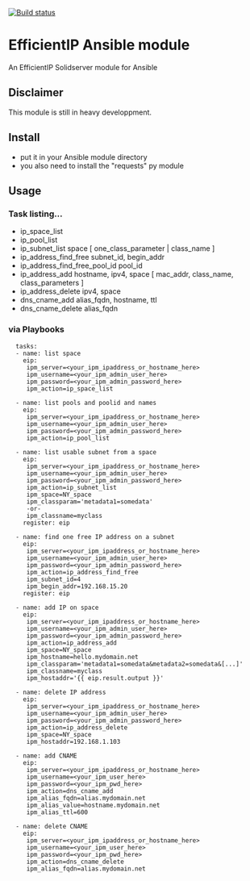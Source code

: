 [![Build status](https://travis-ci.org/acoston/Ansible-EfficientIP.svg)](https://travis-ci.org/acoston/Ansible-EfficientIP)

# EfficientIP Ansible module
An EfficientIP Solidserver module for Ansible

## Disclaimer

This module is still in heavy developpment.

## Install

- put it in your Ansible module directory 
- you also need to install the "requests" py module

## Usage
### Task listing...
- ip_space_list
- ip_pool_list
- ip_subnet_list space [ one_class_parameter | class_name ]  
- ip_address_find_free subnet_id, begin_addr
- ip_address_find_free_pool_id pool_id
- ip_address_add hostname, ipv4, space [ mac_addr, class_name, class_parameters ]
- ip_address_delete ipv4, space
- dns_cname_add alias_fqdn, hostname, ttl
- dns_cname_delete alias_fqdn


### via Playbooks 
```
  tasks:
  - name: list space
    eip:
     ipm_server=<your_ipm_ipaddress_or_hostname_here>
     ipm_username=<your_ipm_admin_user_here>
     ipm_password=<your_ipm_admin_password_here>
     ipm_action=ip_space_list
     
  - name: list pools and poolid and names
    eip:
     ipm_server=<your_ipm_ipaddress_or_hostname_here>
     ipm_username=<your_ipm_admin_user_here>
     ipm_password=<your_ipm_admin_password_here>
     ipm_action=ip_pool_list

  - name: list usable subnet from a space
    eip:
     ipm_server=<your_ipm_ipaddress_or_hostname_here>
     ipm_username=<your_ipm_admin_user_here>
     ipm_password=<your_ipm_admin_password_here>
     ipm_action=ip_subnet_list
     ipm_space=NY_space
     ipm_classparam='metadata1=somedata'
     -or- 
     ipm_classname=myclass
    register: eip

  - name: find one free IP address on a subnet
    eip:
     ipm_server=<your_ipm_ipaddress_or_hostname_here>
     ipm_username=<your_ipm_admin_user_here>
     ipm_password=<your_ipm_admin_password_here>
     ipm_action=ip_address_find_free
     ipm_subnet_id=4
     ipm_begin_addr=192.168.15.20
    register: eip

  - name: add IP on space
    eip:
     ipm_server=<your_ipm_ipaddress_or_hostname_here>
     ipm_username=<your_ipm_admin_user_here>
     ipm_password=<your_ipm_admin_password_here>
     ipm_action=ip_address_add
     ipm_space=NY_space
     ipm_hostname=hello.mydomain.net
     ipm_classparam='metadata1=somedata&metadata2=somedata&[...]'
     ipm_classname=myclass
     ipm_hostaddr='{{ eip.result.output }}'

  - name: delete IP address
    eip:
     ipm_server=<your_ipm_ipaddress_or_hostname_here>
     ipm_username=<your_ipm_admin_user_here>
     ipm_password=<your_ipm_admin_password_here>
     ipm_action=ip_address_delete
     ipm_space=NY_space
     ipm_hostaddr=192.168.1.103

  - name: add CNAME
    eip:
     ipm_server=<your_ipm_ipaddress_or_hostname_here>
     ipm_username=<your_ipm_user_here>
     ipm_password=<your_ipm_pwd_here>
     ipm_action=dns_cname_add
     ipm_alias_fqdn=alias.mydomain.net
     ipm_alias_value=hostname.mydomain.net
     ipm_alias_ttl=600

  - name: delete CNAME
    eip:
     ipm_server=<your_ipm_ipaddress_or_hostname_here>
     ipm_username=<your_ipm_user_here>
     ipm_password=<your_ipm_pwd_here>
     ipm_action=dns_cname_delete
     ipm_alias_fqdn=alias.mydomain.net
```
